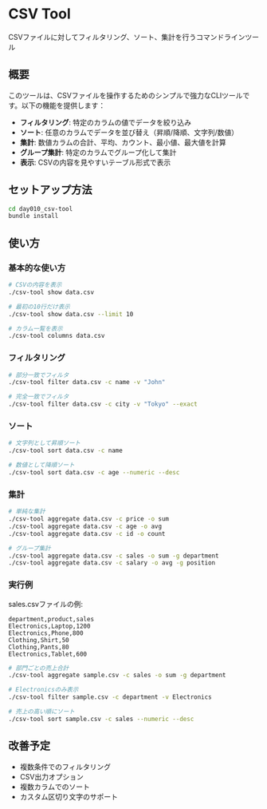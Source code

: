 # CSV Tool

CSVファイルに対してフィルタリング、ソート、集計を行うコマンドラインツール

## 概要

このツールは、CSVファイルを操作するためのシンプルで強力なCLIツールです。以下の機能を提供します：

- **フィルタリング**: 特定のカラムの値でデータを絞り込み
- **ソート**: 任意のカラムでデータを並び替え（昇順/降順、文字列/数値）
- **集計**: 数値カラムの合計、平均、カウント、最小値、最大値を計算
- **グループ集計**: 特定のカラムでグループ化して集計
- **表示**: CSVの内容を見やすいテーブル形式で表示

## セットアップ方法

```bash
cd day010_csv-tool
bundle install
```

## 使い方

### 基本的な使い方

```bash
# CSVの内容を表示
./csv-tool show data.csv

# 最初の10行だけ表示
./csv-tool show data.csv --limit 10

# カラム一覧を表示
./csv-tool columns data.csv
```

### フィルタリング

```bash
# 部分一致でフィルタ
./csv-tool filter data.csv -c name -v "John"

# 完全一致でフィルタ
./csv-tool filter data.csv -c city -v "Tokyo" --exact
```

### ソート

```bash
# 文字列として昇順ソート
./csv-tool sort data.csv -c name

# 数値として降順ソート
./csv-tool sort data.csv -c age --numeric --desc
```

### 集計

```bash
# 単純な集計
./csv-tool aggregate data.csv -c price -o sum
./csv-tool aggregate data.csv -c age -o avg
./csv-tool aggregate data.csv -c id -o count

# グループ集計
./csv-tool aggregate data.csv -c sales -o sum -g department
./csv-tool aggregate data.csv -c salary -o avg -g position
```

### 実行例

sales.csvファイルの例:
```csv
department,product,sales
Electronics,Laptop,1200
Electronics,Phone,800
Clothing,Shirt,50
Clothing,Pants,80
Electronics,Tablet,600
```

```bash
# 部門ごとの売上合計
./csv-tool aggregate sample.csv -c sales -o sum -g department

# Electronicsのみ表示
./csv-tool filter sample.csv -c department -v Electronics

# 売上の高い順にソート
./csv-tool sort sample.csv -c sales --numeric --desc
```

## 改善予定

- 複数条件でのフィルタリング
- CSV出力オプション
- 複数カラムでのソート
- カスタム区切り文字のサポート